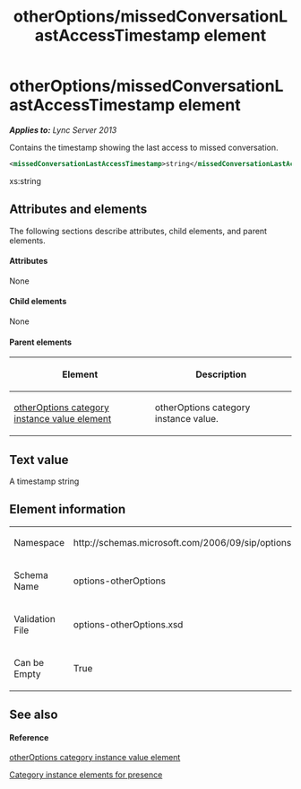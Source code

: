 ﻿---
title: otherOptions/missedConversationLastAccessTimestamp element
TOCTitle: otherOptions/missedConversationLastAccessTimestamp element
ms:assetid: b591cd72-bb4b-4493-bd44-ea0efcebb89d
ms:mtpsurl: https://msdn.microsoft.com/en-us/library/Dn454769(v=office.15)
ms:contentKeyID: 57093656
ms.date: 07/24/2014
mtps_version: v=office.15
dev_langs:
- xml
---

# otherOptions/missedConversationLastAccessTimestamp element


_**Applies to:** Lync Server 2013_

Contains the timestamp showing the last access to missed conversation.

``` xml
<missedConversationLastAccessTimestamp>string</missedConversationLastAccessTimestamp>
```

xs:string

## Attributes and elements

The following sections describe attributes, child elements, and parent elements.

#### Attributes

None

#### Child elements

None

#### Parent elements

<table>
<colgroup>
<col style="width: 50%" />
<col style="width: 50%" />
</colgroup>
<thead>
<tr class="header">
<th><p>Element</p></th>
<th><p>Description</p></th>
</tr>
</thead>
<tbody>
<tr class="odd">
<td><p><a href="otheroptions-category-instance-value-element.md">otherOptions category instance value element</a></p></td>
<td><p>otherOptions category instance value.</p></td>
</tr>
</tbody>
</table>


## Text value

A timestamp string

## Element information

<table>
<colgroup>
<col style="width: 50%" />
<col style="width: 50%" />
</colgroup>
<tbody>
<tr class="odd">
<td><p>Namespace</p></td>
<td><p>http://schemas.microsoft.com/2006/09/sip/options/otherOptions</p></td>
</tr>
<tr class="even">
<td><p>Schema Name</p></td>
<td><p>options-otherOptions</p></td>
</tr>
<tr class="odd">
<td><p>Validation File</p></td>
<td><p>options-otherOptions.xsd</p></td>
</tr>
<tr class="even">
<td><p>Can be Empty</p></td>
<td><p>True</p></td>
</tr>
</tbody>
</table>


## See also

#### Reference

[otherOptions category instance value element](otheroptions-category-instance-value-element.md)

[Category instance elements for presence](category-instance-elements-for-presence.md)

